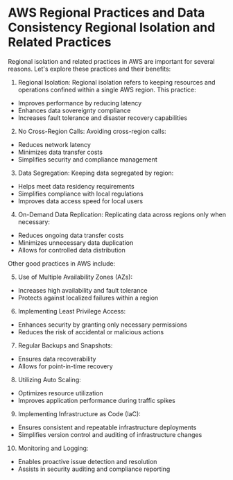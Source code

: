 # AWS Regional Practices and Data Consistency Regional Isolation and Related Practices

Regional isolation and related practices in AWS are important for several reasons. Let's explore these practices and their benefits:

1. Regional Isolation: Regional isolation refers to keeping resources and operations confined within a single AWS region. This practice:

* Improves performance by reducing latency
* Enhances data sovereignty compliance
* Increases fault tolerance and disaster recovery capabilities

2. No Cross-Region Calls: Avoiding cross-region calls:

* Reduces network latency
* Minimizes data transfer costs
* Simplifies security and compliance management

3. Data Segregation: Keeping data segregated by region:

* Helps meet data residency requirements
* Simplifies compliance with local regulations
* Improves data access speed for local users

4. On-Demand Data Replication: Replicating data across regions only when necessary:

* Reduces ongoing data transfer costs
* Minimizes unnecessary data duplication
* Allows for controlled data distribution

Other good practices in AWS include:

5. Use of Multiple Availability Zones (AZs):

* Increases high availability and fault tolerance
* Protects against localized failures within a region

6. Implementing Least Privilege Access:

* Enhances security by granting only necessary permissions
* Reduces the risk of accidental or malicious actions

7. Regular Backups and Snapshots:

* Ensures data recoverability
* Allows for point-in-time recovery

8. Utilizing Auto Scaling:

* Optimizes resource utilization
* Improves application performance during traffic spikes

9. Implementing Infrastructure as Code (IaC):

* Ensures consistent and repeatable infrastructure deployments
* Simplifies version control and auditing of infrastructure changes

10. Monitoring and Logging:

* Enables proactive issue detection and resolution
* Assists in security auditing and compliance reporting
